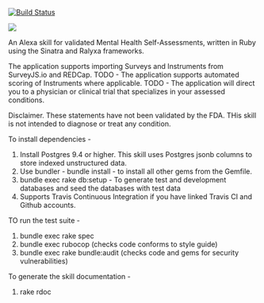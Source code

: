 [![Build Status](https://travis-ci.org/stevenbeales/mental-test.png)](https://travis-ci.org/stevenbeales/mental-test)

<a href="https://codeclimate.com/github/stevenbeales/mental-test/maintainability"><img src="https://api.codeclimate.com/v1/badges/6574b93819edbc0cff7d/maintainability" /></a>

An Alexa skill for validated Mental Health Self-Assessments, written in Ruby using the Sinatra and Ralyxa frameworks.

The application supports importing Surveys and Instruments from SurveyJS.io and REDCap.
TODO - The application supports automated scoring of Instruments where applicable.
TODO - The application will direct you to a physician or clinical trial that specializes in your assessed conditions.

Disclaimer. These statements have not been validated by the FDA. THis skill is not intended to diagnose or treat any condition.

To install dependencies -

1) Install Postgres 9.4 or higher. This skill uses Postgres jsonb columns to store indexed unstructured data. 
2) Use bundler - bundle install - to install all other gems from the Gemfile.
3) bundle exec rake db:setup - To generate test and development databases and seed the databases with test data
4) Supports Travis Continuous Integration if you have linked Travis CI and Github accounts.

TO run the test suite -

1) bundle exec rake spec
2) bundle exec rubocop (checks code conforms to style guide)
3) bundle exec rake bundle:audit (checks code and gems for security vulnerabilities)

To generate the skill documentation -

1) rake rdoc 

